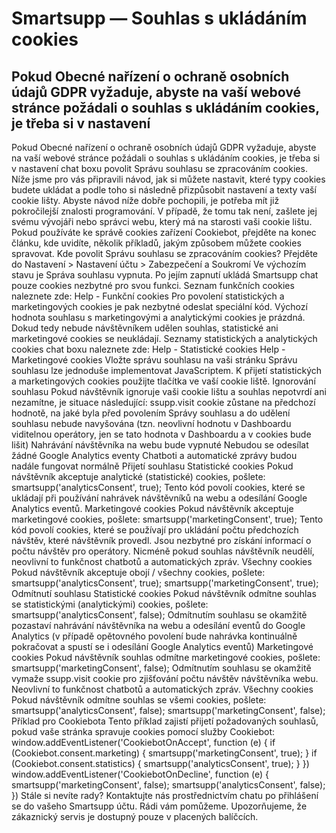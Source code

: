 # Smartsupp — Souhlas s ukládáním cookies
## Pokud Obecné nařízení o ochraně osobních údajů GDPR vyžaduje, abyste na vaší webové stránce požádali o souhlas s ukládáním cookies, je třeba si v nastavení
Pokud Obecné nařízení o ochraně osobních údajů GDPR vyžaduje, abyste na vaší webové stránce požádali o souhlas s ukládáním cookies, je třeba si v nastavení chat boxu povolit Správu souhlasu se zpracováním cookies. 
Níže jsme pro vás připravili návod, jak si můžete nastavit, které typy cookies budete ukládat a podle toho si následně přizpůsobit nastavení a texty vaší cookie lišty. 
Abyste návod níže dobře pochopili, je potřeba mít již pokročilejší znalosti programování. V případě, že tomu tak není, zašlete jej svému vývojáři nebo správci webu, který má na starosti vaši cookie lištu. 
Pokud používáte ke správě cookies zařízení Cookiebot, přejděte na konec článku, kde uvidíte, několik příkladů, jakým způsobem můžete cookies spravovat. 
Kde povolit Správu souhlasu se zpracováním cookies?
Přejděte do Nastavení > Nastavení účtu > Zabezpečení a Soukromí
Ve výchozím stavu je Správa souhlasu vypnuta. Po jejím zapnutí ukládá Smartsupp chat pouze cookies nezbytné pro svou funkci. Seznam funkčních cookies naleznete zde: 
Help - Funkční cookies 
Pro povolení statistických a marketingových cookies je pak nezbytné odeslat speciální kód. Výchozí hodnota souhlasu s marketingovými a analytickými cookies je prázdná. Dokud tedy nebude návštěvníkem udělen souhlas, statistické ani marketingové cookies se neukládají. Seznamy statistických a analytických cookies chat boxu naleznete zde:
Help - Statistické cookies Help - Marketingové cookies
Vložte správu souhlasu na vaši stránku
Správu souhlasu lze jednoduše implementovat JavaScriptem. K přijetí statistických a marketingových cookies použijte tlačítka ve vaší cookie liště.
Ignorování souhlasu
Pokud návštěvník ignoruje vaši cookie lištu a souhlas nepotvrdí ani nezamítne, je situace následující:
ssupp.visit cookie zůstane na předchozí hodnotě, na jaké byla před povolením Správy souhlasu a do udělení souhlasu nebude navyšována (tzn. neovlivní hodnotu v Dashboardu viditelnou operátory, jen se tato hodnota v Dashboardu a v cookies bude lišit)
Nahrávání návštěvníka na webu bude vypnuté
Nebudou se odesílat žádné Google Analytics eventy
Chatboti a automatické zprávy budou nadále fungovat normálně
Přijetí souhlasu
Statistické cookies
Pokud návštěvník akceptuje analytické (statistické) cookies, pošlete:
smartsupp('analyticsConsent', true);
Tento kód povolí cookies, které se ukládají při používání nahrávek návštěvníků na webu a odesílání Google Analytics eventů.
Marketingové cookies
Pokud návštěvník akceptuje marketingové cookies, pošlete:
smartsupp('marketingConsent', true);
Tento kód povolí cookies, které se používají pro ukládání počtu předchozích návštěv, které návštěvník provedl. Jsou nezbytné pro získání informací o počtu návštěv pro operátory. Nicméně pokud souhlas návštěvník neudělí, neovlivní to funkčnost chatbotů a automatických zpráv.
Všechny cookies
Pokud návštěvník akceptuje obojí / všechny cookies, pošlete:
smartsupp('analyticsConsent', true);
smartsupp('marketingConsent', true);
Odmítnutí souhlasu
Statistické cookies
Pokud návštěvník odmítne souhlas se statistickými (analytickými) cookies, pošlete:
smartsupp('analyticsConsent', false); Odmítnutím souhlasu se okamžitě pozastaví nahrávání návštěvníka na webu a odesílání eventů do Google Analytics (v případě opětovného povolení bude nahrávka kontinuálně pokračovat a spustí se i odesílání Google Analytics eventů) 
Marketingové cookies
Pokud návštěvník souhlas odmítne marketingové cookies, pošlete:
smartsupp('marketingConsent', false);
Odmítnutím souhlasu se okamžitě vymaže ssupp.visit cookie pro zjišťování počtu návštěv návštěvníka webu. Neovlivní to funkčnost chatbotů a automatických zpráv.
Všechny cookies
Pokud návštěvník odmítne souhlas se všemi cookies, pošlete:
smartsupp('analyticsConsent', false);
smartsupp('marketingConsent', false);
Příklad pro Cookiebota
Tento příklad zajistí přijetí požadovaných souhlasů, pokud vaše stránka spravuje cookies pomocí služby Cookiebot:
window.addEventListener('CookiebotOnAccept', function (e) {
if (Cookiebot.consent.marketing) {
smartsupp('marketingConsent', true);
}
if (Cookiebot.consent.statistics) {
smartsupp('analyticsConsent', true);
}
})
window.addEventListener('CookiebotOnDecline', function (e) {
smartsupp('marketingConsent', false);
smartsupp('analyticsConsent', false);
})
Stále si nevíte rady? Kontaktujte nás prostřednictvím chatu po přihlášení se do vašeho Smartsupp účtu. Rádi vám pomůžeme. Upozorňujeme, že zákaznický servis je dostupný pouze v placených balíčcích.

